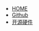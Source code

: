 * [HOME](/)
* [Github](https://github.com/YuzukiHD/TinyVision)
* [开源硬件](https://oshwhub.com/gloomyghost/tinyvision)
